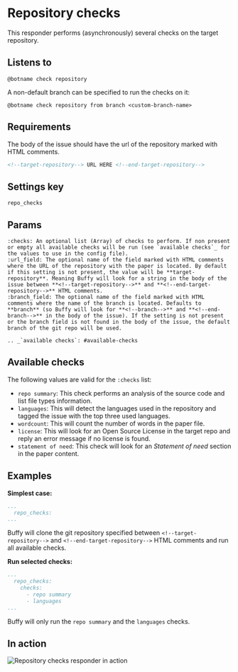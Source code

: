 Repository checks
=================

This responder performs (asynchronously) several checks on the target repository.

## Listens to

```
@botname check repository
```

A non-default branch can be specified to run the checks on it:
```
@botname check repository from branch <custom-branch-name>
```

## Requirements

The body of the issue should have the url of the repository marked with HTML comments.

```html
<!--target-repository--> URL HERE <!--end-target-repository-->
```

## Settings key

`repo_checks`

## Params
```eval_rst
:checks: An optional list (Array) of checks to perform. If non present or empty all available checks will be run (see `available checks`_ for the values to use in the config file).
:url_field: The optional name of the field marked with HTML comments where the URL of the repository with the paper is located. By default if this setting is not present, the value will be **target-repository**. Meaning Buffy will look for a string in the body of the issue between **<!--target-repository-->** and **<!--end-target-repository-->** HTML comments.
:branch_field: The optional name of the field marked with HTML comments where the name of the branch is located. Defaults to **branch** (so Buffy will look for **<!--branch-->** and **<!--end-branch-->** in the body of the issue). If the setting is not present or the branch field is not found in the body of the issue, the default branch of the git repo will be used.

.. _`available checks`: #available-checks
```

## Available checks

The following values are valid for the `:checks` list:

* `repo summary`: This check performs an analysis of the source code and list file types information.
* `languages`: This will detect the languages used in the repository and tagged the issue with the top three used languages.
* `wordcount`: This will count the number of words in the paper file.
* `license`: This will look for an Open Source License in the target repo and reply an error message if no license is found.
* `statement of need`: This check will look for an *Statement of need* section in the paper content.

## Examples

**Simplest case:**
```yaml
...
  repo_checks:
...
```
Buffy will clone the git repository specified between `<!--target-repository-->` and `<!--end-target-repository-->` HTML comments and run all available checks.


**Run selected checks:**
```yaml
...
  repo_checks:
    checks:
      - repo summary
      - languages
...
```
Buffy will only run the `repo summary` and the `languages` checks.


## In action

![](../images/responders/repo_checks.png "Repository checks responder in action")

